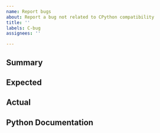 ```yaml
---
name: Report bugs
about: Report a bug not related to CPython compatibility
title: ''
labels: C-bug
assignees: ''

---
```


## Summary

<!-- Short description of the bug -->

## Expected

<!-- What's the expected result? Using ``` ``` block is preferred for text. -->

## Actual

<!-- What's the actual result? Using ``` ``` block is preferred for text. -->

## Python Documentation

<!-- If applicable. -->
